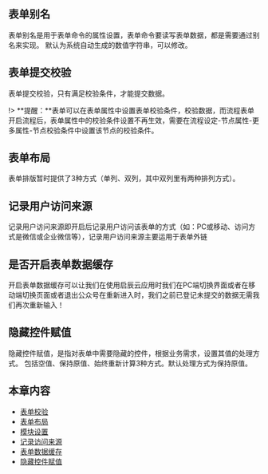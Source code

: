 ## 表单别名
表单别名是用于表单命令的属性设置，表单命令要读写表单数据，都是需要通过别名来实现。
默认为系统自动生成的数值字符串，可以修改。

## 表单提交校验
表单提交校验，只有满足校验条件，才能提交数据。

!> **提醒：**表单可以在表单属性中设置表单校验条件，校验数据，而流程表单开启流程后，表单属性中的校验条件设置不再生效，需要在流程设定-节点属性-更多属性-节点校验条件中设置该节点的校验条件。

## 表单布局
表单排版暂时提供了3种方式（单列、双列，其中双列里有两种排列方式）。

## 记录用户访问来源
记录用户访问来源即开启后记录用户访问该表单的方式（如：PC或移动、访问方式是微信或企业微信等），记录用户访问来源主要运用于表单外链

## 是否开启表单数据缓存
开启表单数据缓存可以让我们在使用启辰云应用时我们在PC端切换界面或者在移动端切换页面或者退出公众号在重新进入时，我们之前已登记未提交的数据无需我们再次重新输入！

## 隐藏控件赋值
隐藏控件赋值，是指对表单中需要隐藏的控件，根据业务需求，设置其值的处理方式。
包括空值、保持原值、始终重新计算3种方式。默认处理方式为保持原值。

## 本章内容
* [表单校验](6-2-1表单校验.md)
* [表单布局](6-2-2表单排版.md)
* [模块设置](6-2-3模块设置.md)
* [记录访问来源](6-2-4记录访问来源.md)
* [表单数据缓存](6-2-5表单数据缓存.md)
* [隐藏控件赋值](6-2-6隐藏控件赋值.md)

<!-- ## 参考教程 -->
<!-- * [基础控件（上）](https://xue.baibaoyun.com/index/details/id/82) -->